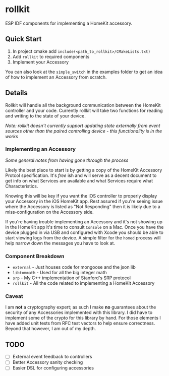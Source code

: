 rollkit
========
ESP IDF components for implementing a HomeKit accessory.

## Quick Start
1. In project cmake add `include(<path_to_rollkit>/CMakeLists.txt)`
2. Add `rollkit` to required components
3. Implement your Accessory

You can also look at the `simple_switch` in the examples folder to get an idea of how to implement an Accessory from scratch.

## Details
Rollkit will handle all the background communication between the HomeKit controller and your code. Currently rollkit will take two functions for reading and writing to the state of your device.

*Note: rollkit doesn't currently support updating state externally from event sources other than the paired controlling device - this functionality is in the works*

### Implementing an Accessory
*Some general notes from having gone through the process*

Likely the best place to start is by getting a copy of the HomeKit Accessory Protcol specification. It's *free* ish and will serve as a decent document to get info on what Services are available and what Services require what Characteristics.

Knowing this will be key if you want the iOS controller to properly display your Accessory in the iOS HomeKit app. Rest assured if you're seeing issue where the Accessory is listed as "Not Responding" then it is likely due to a miss-configuration on the Accessory side.

If you're having trouble implementing an Accessory and it's not showing up in the HomeKit app it's time to consult `Console` on a Mac. Once you have the device plugged in via USB and configured with Xcode you should be able to start viewing logs from the device. A simple filter for the `homed` process will help narrow down the messages you have to look at.

### Component Breakdown
 - `external` - Just houses code for mongoose and the json lib
 - `libtommath` - Used for all the big integer math
 - `srp` - My C++ implementation of Stanford's SRP protocol
 - `rollkit` - All the code related to implementing a HomeKit Accessory

### Caveat
I am __not__ a cryptography expert; as such I make __no__ guarantees about the security of any Accessories implemented with this library. I did have to implement some of the crypto for this library by hand. For those elements I have added unit tests from RFC test vectors to help ensure correctness. Beyond that however, I am out of my depth.

## TODO
 - [ ] External event feedback to controllers
 - [ ] Better Accessory sanity checking
 - [ ] Easier DSL for configuring accessories
